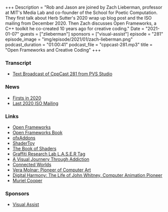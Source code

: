 +++
Description = "Rob and Jason are joined by Zach Lieberman, professor at MIT's Media Lab and co-founder of the School for Poetic Computation. They first talk about Herb Sutter's 2020 wrap up blog post and the ISO mailing from December 2020. Then Zach discusses Open Frameworks, a C++ toolkit he co-created 10 years ago for creative coding."
Date = "2021-01-07"
guests = ["zlieberman"]
sponsors = ["visual-assist"]
episode = "281"
episode_image = "img/episode/2021/01/zach-lieberman.png"
podcast_duration = "01:00:41"
podcast_file = "cppcast-281.mp3"
title = "Open Frameworks and Creative Coding"
+++

### Transcript ###

 - [Text Broadcast of CppCast 281 from PVS Studio](https://www.viva64.com/en/b/0813/)

### News ###

 - [Firsts in 2020](https://herbsutter.com/2020/12/30/firsts-in-2020-or-a-little-dose-of-good-news/)
 - [Last 2020 ISO Mailing](http://www.open-std.org/jtc1/sc22/wg21/docs/papers/2020/#mailing2020-12)

### Links ###

 - [Open Frameworks](https://openframeworks.cc/)
 - [Open Frameworks Book](https://openframeworks.cc/ofBook/chapters/foreword.html)
 - [ofxAddons](https://ofxaddons.com/categories)
 - [ShaderToy](https://www.shadertoy.com/)
 - [The Book of Shaders](https://thebookofshaders.com/)
 - [Graffiti Research Lab L.A.S.E.R Tag](https://www.youtube.com/watch?v=DKbtTPYZEig)
 - [A Visual Journery Through Addiction](https://www.nytimes.com/interactive/2018/us/addiction-heroin-opioids.html)
 - [Connected Worlds](https://www.design-io.com/projects/connectedworlds)
 - [Vera Molnar: Pioneer of Computer Art](https://www.katevassgalerie.com/blog/vera-molnar-pioneer-of-computer-art)
 - [Digital Harmony: The Life of John Whitney, Computer Animation Pioneer](https://www.awn.com/mag/issue2.5/2.5pages/2.5moritzwhitney.html)
 - [Muriel Cooper](https://en.wikipedia.org/wiki/Muriel_Cooper)

### Sponsors ###

- [Visual Assist](https://www.wholetomato.com/downloads?utm_source=CppCast&utm_medium=Affiliate&utm_content=PodcastSponsorship)
